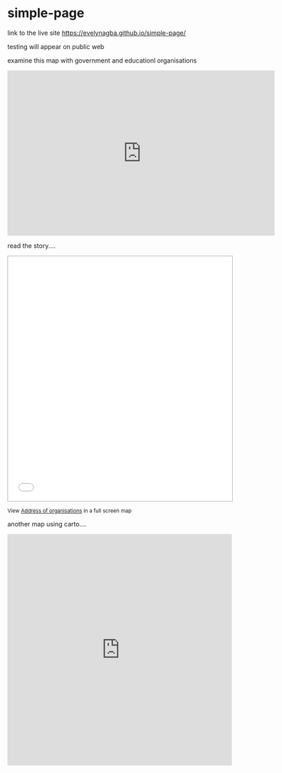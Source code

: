 

# simple-page

link to the live site https://evelynagba.github.io/simple-page/

testing will appear on public web

examine this map with government and educationl organisations 

<iframe width="600" height="371" seamless frameborder="0" scrolling="no" src="https://docs.google.com/spreadsheets/d/1_y6hltTtEJZ0TxCFktxEyj4TGDk7Uv5iNdPg0FjLP60/pubchart?oid=620936868&amp;format=interactive"></iframe>

read the story....

<p><iframe src="//batchgeo.com/map/a520d9f895d12ac04a18fd5941ad38e6" frameborder="0" width="100%" height="550" style="border:1px solid #aaa;"></iframe></p><p><small>View <a href="https://batchgeo.com/map/a520d9f895d12ac04a18fd5941ad38e6">Address of organisations</a> in a full screen map</small></p>

another map using carto....
<iframe width="100%" height="520" frameborder="0" src="https://evelynagba.carto.com/builder/f206bf3a-45f2-11e7-8414-0e05a8b3e3d7/embed" allowfullscreen webkitallowfullscreen mozallowfullscreen oallowfullscreen msallowfullscreen></iframe>
